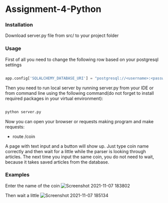 # Assignment-4-Python
### Installation 
Download server.py file from src/ to your project folder
###  Usage
First of all you need to change the following row based on your postgresql settings
``` python

app.config['SQLALCHEMY_DATABASE_URI'] = "postgresql://<username>:<password>@localhost:<port>/<db_name>"

```
Then you need to run local server by running server.py from your IDE or from command line using the following command(do not forget to install required packages in your virtual environment):
``` python

python server.py

```
Now you can open your browser or requests making program and make requests:
- route /coin

A page with text input and a button will show up. Just type coin name correctly and then wait for a little while the parser is looking through articles. The next time you input the same coin, you do not need to wait, because it takes saved articles from the database.

### Examples
Enter the name of the coin
![Screenshot 2021-11-07 183802](https://user-images.githubusercontent.com/74852501/140645619-678e2d61-a3ef-4ae5-9339-fcd9b72641e0.png)

Then wait a little
![Screenshot 2021-11-07 185134](https://user-images.githubusercontent.com/74852501/140645673-b957c38f-a674-4275-a5b5-300d210a4ba3.png)



